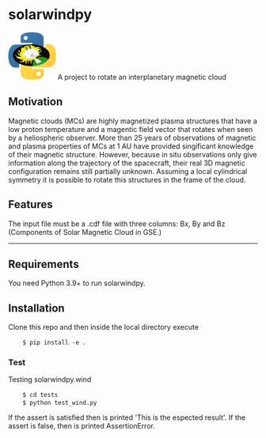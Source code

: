 # solarwindpy
<img src="res/logo_SWx.jpg" width="96" height="96" />
A project to rotate an interplanetary magnetic cloud

## Motivation
Magnetic clouds (MCs) are highly magnetized plasma structures that have a low proton
temperature and a magentic field vector that rotates when seen by a heliospheric observer.
More than 25 years of observations of magnetic and plasma properties of MCs at 1 AU
have provided singificant knowledge of their magnetic structure. However, because in situ observations only give information along the trajectory of the spacecraft, their real 3D magnetic configuration remains still partially unknown. Assuming a local cylindrical symmetry it is possible to rotate this structures in the frame of the cloud.

## Features
The input file must be a .cdf file with three columns: Bx, By and Bz (Components of Solar Magnetic Cloud in GSE.)


--------------------------------------------------------------------------------

## Requirements
You need Python 3.9+ to run solarwindpy.

## Installation
Clone this repo and then inside the local directory execute

        $ pip install -e .
        
### Test
Testing solarwindpy.wind

        $ cd tests
        $ python test_wind.py 
        
 If the assert is satisfied then is printed 'This is the espected result'. If the assert is false, then is printed AssertionError.
